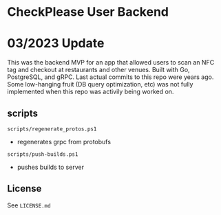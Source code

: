 # CheckPlease User Backend

# 03/2023 Update
This was the backend MVP for an app that allowed users to scan an NFC tag and checkout at restaurants and other venues. Built with Go, PostgreSQL, and gRPC. Last actual commits to this repo were years ago. Some low-hanging fruit (DB query optimization, etc) was not fully implemented when this repo was activily being worked on. 

## scripts
`scripts/regenerate_protos.ps1`
* regenerates grpc from protobufs

`scripts/push-builds.ps1`
  * pushes builds to server

    
## License
See ```LICENSE.md```
